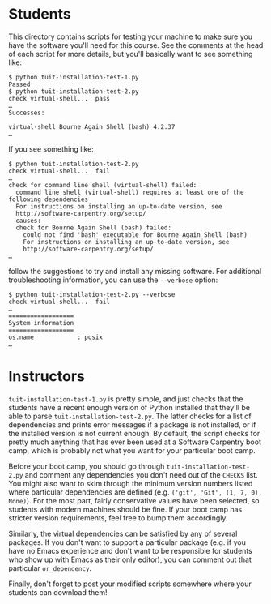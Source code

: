 Students
========

This directory contains scripts for testing your machine to make sure
you have the software you'll need for this course.  See
the comments at the head of each script for more details, but you'll
basically want to see something like:

    $ python tuit-installation-test-1.py
    Passed
    $ python tuit-installation-test-2.py
    check virtual-shell...  pass
    …
    Successes:

    virtual-shell Bourne Again Shell (bash) 4.2.37
    …

If you see something like:

    $ python tuit-installation-test-2.py
    check virtual-shell...  fail
    …
    check for command line shell (virtual-shell) failed:
      command line shell (virtual-shell) requires at least one of the following dependencies
      For instructions on installing an up-to-date version, see
      http://software-carpentry.org/setup/
      causes:
      check for Bourne Again Shell (bash) failed:
        could not find 'bash' executable for Bourne Again Shell (bash)
        For instructions on installing an up-to-date version, see
        http://software-carpentry.org/setup/
    …

follow the suggestions to try and install any missing software.  For
additional troubleshooting information, you can use the `--verbose`
option:

    $ python tuit-installation-test-2.py --verbose
    check virtual-shell...  fail
    …
    ==================
    System information
    ==================
    os.name            : posix
    …

Instructors
===========

`tuit-installation-test-1.py` is pretty simple, and just checks that
the students have a recent enough version of Python installed that
they'll be able to parse `tuit-installation-test-2.py`.  The latter
checks for a list of dependencies and prints error messages if a
package is not installed, or if the installed version is not current
enough.  By default, the script checks for pretty much anything that
has ever been used at a Software Carpentry boot camp, which is
probably not what you want for your particular boot camp.

Before your boot camp, you should go through
`tuit-installation-test-2.py` and comment any dependencies you don't
need out of the `CHECKS` list.  You might also want to skim through
the minimum version numbers listed where particular dependencies are
defined (e.g. `('git', 'Git', (1, 7, 0), None)`).  For the most part,
fairly conservative values have been selected, so students with modern
machines should be fine.  If your boot camp has stricter version
requirements, feel free to bump them accordingly.

Similarly, the virtual dependencies can be satisfied by any of several
packages.  If you don't want to support a particular package (e.g. if
you have no Emacs experience and don't want to be responsible for
students who show up with Emacs as their only editor), you can comment
out that particular `or_dependency`.

Finally, don't forget to post your modified scripts somewhere where
your students can download them!
